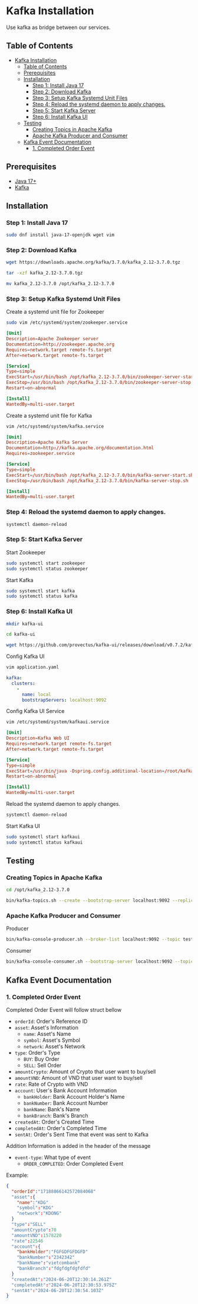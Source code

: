 # Kafka Installation

Use kafka as bridge between our services.

## Table of Contents
- [Kafka Installation](#kafka-installation)
  - [Table of Contents](#table-of-contents)
  - [Prerequisites](#prerequisites)
  - [Installation](#installation)
    - [Step 1: Install Java 17](#step-1-install-java-17)
    - [Step 2: Download Kafka](#step-2-download-kafka)
    - [Step 3: Setup Kafka Systemd Unit Files](#step-3-setup-kafka-systemd-unit-files)
    - [Step 4: Reload the systemd daemon to apply changes.](#step-4-reload-the-systemd-daemon-to-apply-changes)
    - [Step 5: Start Kafka Server](#step-5-start-kafka-server)
    - [Step 6: Install Kafka UI](#step-6-install-kafka-ui)
  - [Testing](#testing)
    - [Creating Topics in Apache Kafka](#creating-topics-in-apache-kafka)
    - [Apache Kafka Producer and Consumer](#apache-kafka-producer-and-consumer)
  - [Kafka Event Documentation](#kafka-event-documentation)
    - [1. Completed Order Event](#1-completed-order-event)


## Prerequisites

- [Java 17+](#)
- [Kafka](https://kafka.apache.org/quickstart)

## Installation

### Step 1: Install Java 17

```bash
sudo dnf install java-17-openjdk wget vim 
```

### Step 2: Download Kafka

```bash
wget https://downloads.apache.org/kafka/3.7.0/kafka_2.12-3.7.0.tgz
```

```bash
tar -xzf kafka_2.12-3.7.0.tgz
```

```bash
mv kafka_2.12-3.7.0 /opt/kafka_2.12-3.7.0
```

### Step 3: Setup Kafka Systemd Unit Files

Create a systemd unit file for Zookeeper

```bash
sudo vim /etc/systemd/system/zookeeper.service
```

```conf
[Unit]
Description=Apache Zookeeper server
Documentation=http://zookeeper.apache.org
Requires=network.target remote-fs.target
After=network.target remote-fs.target

[Service]
Type=simple
ExecStart=/usr/bin/bash /opt/kafka_2.12-3.7.0/bin/zookeeper-server-start.sh /opt/kafka_2.12-3.7.0/config/zookeeper.properties
ExecStop=/usr/bin/bash /opt/kafka_2.12-3.7.0/bin/zookeeper-server-stop.sh
Restart=on-abnormal

[Install]
WantedBy=multi-user.target
```

Create a systemd unit file for Kafka

```bash
vim /etc/systemd/system/kafka.service
```

```conf
[Unit]
Description=Apache Kafka Server
Documentation=http://kafka.apache.org/documentation.html
Requires=zookeeper.service

[Service]
Type=simple
ExecStart=/usr/bin/bash /opt/kafka_2.12-3.7.0/bin/kafka-server-start.sh /opt/kafka_2.12-3.7.0/config/server.properties
ExecStop=/usr/bin/bash /opt/kafka_2.12-3.7.0/bin/kafka-server-stop.sh

[Install]
WantedBy=multi-user.target
```

### Step 4: Reload the systemd daemon to apply changes.

```bash
systemctl daemon-reload
```

### Step 5: Start Kafka Server

Start Zookeeper

```bash
sudo systemctl start zookeeper
sudo systemctl status zookeeper
```

Start Kafka

```bash
sudo systemctl start kafka
sudo systemctl status kafka
```

### Step 6: Install Kafka UI

```bash
mkdir kafka-ui

cd kafka-ui

wget https://github.com/provectus/kafka-ui/releases/download/v0.7.2/kafka-ui-api-v0.7.2.jar

```


Config Kafka UI

```bash
vim application.yaml
```

```yaml
kafka:
  clusters:
    -
      name: local
      bootstrapServers: localhost:9092
```

Config Kafka UI Service

```bash
vim /etc/systemd/system/kafkaui.service
```

```conf
[Unit]
Description=Kafka Web UI
Requires=network.target remote-fs.target
After=network.target remote-fs.target

[Service]
Type=simple
ExecStart=/usr/bin/java -Dspring.config.additional-location=/root/kafka-ui/application.yaml -jar /root/kafka-ui/kafka-ui-api-v0.7.2.jar
Restart=on-abnormal

[Install]
WantedBy=multi-user.target
```

Reload the systemd daemon to apply changes.

```bash
systemctl daemon-reload
```

Start Kafka UI

```bash
sudo systemctl start kafkaui
sudo systemctl status kafkaui
```

## Testing

### Creating Topics in Apache Kafka

```bash
cd /opt/kafka_2.12-3.7.0

bin/kafka-topics.sh --create --bootstrap-server localhost:9092 --replication-factor 1 --partitions 1 --topic testTopic
```

### Apache Kafka Producer and Consumer
Producer

```bash
bin/kafka-console-producer.sh --broker-list localhost:9092 --topic testTopic
```

Consumer

```bash
bin/kafka-console-consumer.sh --bootstrap-server localhost:9092 --topic testTopic --from-beginning
```


## Kafka Event Documentation

### 1. Completed Order Event

Completed Order Event will follow struct bellow

  - `orderId`: Order's Reference ID
  - `asset`: Asset's Information
    - `name`: Asset's Name
    - `symbol`: Asset's Symbol
    - `network`: Asset's Network
  - `type`: Order's Type
    - `BUY`: Buy Order
    - `SELL`: Sell Order
  - `amountCrypto`: Amount of Crypto that user want to buy/sell
  - `amountVND`: Amount of VND that user want to buy/sell
  - `rate`: Rate of Crypto with VND
  - `account`: User's Bank Account Information
    - `bankHolder`: Bank Account Holder's Name
    - `bankNumber`: Bank Account Number
    - `bankName`: Bank's Name
    - `bankBranch`: Bank's Branch
  - `createdAt`: Order's Created Time
  - `completedAt`: Order's Completed Time
  - `sentAt`: Order's Sent Time that event was sent to Kafka 


Addition Information is added in the header of the message
  - `event-type`: What type of event
    - `ORDER_COMPLETED`: Order Completed Event

Example:
```json
{
  "orderId":"17188866142572084068"
  "asset":{
    "name":"KDG"
    "symbol":"KDG"
    "network":"KDONG"
  }
  "type":"SELL"
  "amountCrypto":70
  "amountVND":1578220
  "rate":22546
  "account":{
    "bankHolder":"FGFGDFGFDGFD"
    "bankNumber":"2342342"
    "bankName":"vietcombank"
    "bankBranch":"fdgfdgfdgfdfd"
  }
  "createdAt":"2024-06-20T12:30:14.261Z"
  "completedAt":"2024-06-20T12:30:53.975Z"
  "sentAt":"2024-06-20T12:30:54.103Z"
}
```